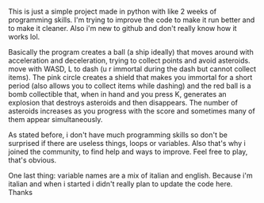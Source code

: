 This is just a simple project made in python with like 2 weeks of programming skills.
I'm trying to improve the code to make it run better and to make it cleaner.
Also i'm new to github and don't really know how it works lol.

Basically the program creates a ball (a ship ideally) that moves around with acceleration and deceleration, trying to collect points and avoid asteroids.
move with WASD, L to dash (u r immortal during the dash but cannot collect items). The pink circle creates a shield that makes you immortal for a short period (also allows you to collect items while dashing) and the red ball is a bomb collectible that, when in hand and you press K, generates an explosion that destroys asteroids and then disappears.
The number of asteroids increases as you progress with the score and sometimes many of them appear simultaneously.

As stated before, i don't have much programming skills so don't be surprised if there are useless things, loops or variables. Also that's why i joined the community, to find help and ways to improve.
Feel free to play, that's obvious.

One last thing: variable names are a mix of italian and english. Because i'm italian and when i started i didn't really plan to update the code here.
Thanks
